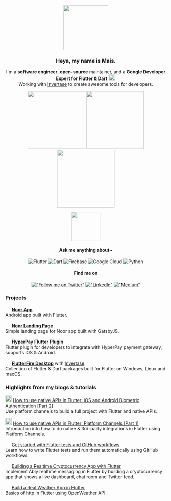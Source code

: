 <div align="center">
  <img src="https://user-images.githubusercontent.com/41123719/164349573-0fdfef29-1ff9-4978-b43f-a2774a0282cd.gif" width="140" /> 

  ### Heya, my name is Mais.
  I'm a **software engineer**, **open-source** maintainer, and a **Google Developer Expert for Flutter & Dart** <img src="https://user-images.githubusercontent.com/41123719/164335488-1eff3a46-e648-43a3-9e3f-7bed66090ae4.gif" height="18" />.
  <br />Working with [Invertase](https://github.com/invertase) to create awesome tools for developers.
  
  <p>
    <img src="https://user-images.githubusercontent.com/41123719/178540345-230edadb-781d-4536-adf8-ec7b6f6e0fd0.png" width="180" />
    <img src="https://user-images.githubusercontent.com/41123719/178540996-025b14e1-fc07-4ee3-9b01-1d995de36f4d.png" width="180" />
    <img src="https://user-images.githubusercontent.com/41123719/178540974-1c307732-1f2e-4a4a-9efe-81e1a7707911.png" width="180" />
  <p />
  
  <img src="https://user-images.githubusercontent.com/41123719/164349478-6e995114-fcd0-4bba-87ac-52eb1f791ab7.gif" width="90" /> 
  
  #### Ask me anything about~
  ![Flutter](https://img.shields.io/badge/Flutter-%2302569B.svg?style=flat&logo=Flutter&logoColor=white)
  ![Dart](https://img.shields.io/badge/dart-%230175C2.svg?style=flat&logo=dart&logoColor=white)
  ![Firebase](https://img.shields.io/badge/firebase-%23039BE5.svg?style=flat&logo=firebase)
  ![Google Cloud](https://img.shields.io/badge/GoogleCloud-%234285F4.svg?style=flat&logo=google-cloud&logoColor=white)
  ![Python](https://img.shields.io/badge/python-3670A0?flat&logo=python&logoColor=white)
  
  #### Find me on
  [!["Follow me on Twitter"](https://img.shields.io/twitter/follow/pr_Mais?label=Follow%20me)](https://twitter.com/pr_Mais)
  [!["LinkedIn"](https://img.shields.io/badge/LinkedIn-blue?style=flat&logo=linkedin&labelColor=blue)](https://www.linkedin.com/in/maisalheraki/)
  [!["Medium"](https://img.shields.io/badge/Medium-12100E?style=flat&logo=medium&logoColor=white)](https://medium.com/@pr_mais)
  

<div />
<div align="start">

  ### Projects
  
  <img src="https://user-images.githubusercontent.com/41123719/164336824-8d8d39c2-2d5b-4ba4-8eff-a56a7e6ff242.gif" height="16" /> [**Noor App**](https://github.com/pr-Mais/noor) <br />Android app built with Flutter.
  
  <img src="https://user-images.githubusercontent.com/41123719/164336824-8d8d39c2-2d5b-4ba4-8eff-a56a7e6ff242.gif" height="16" /> [**Noor Landing Page**](https://noorathkar.com) <br />Simple landing page for Noor app built with GatsbyJS.
  
  <img src="https://user-images.githubusercontent.com/41123719/164336824-8d8d39c2-2d5b-4ba4-8eff-a56a7e6ff242.gif" height="16" /> [**HyperPay Flutter Plugin**](https://github.com/nyartech/hyperpay)<br />Flutter plugin for developers to integrate with HyperPay payment gateway, supports iOS & Android.
  
  <img src="https://user-images.githubusercontent.com/41123719/164336824-8d8d39c2-2d5b-4ba4-8eff-a56a7e6ff242.gif" height="16" /> [**FlutterFire Desktop**](https://github.com/invertase/flutterfire_desktop) with [Invertase](https://github.com/invertase)<br />Collection of Flutter & Dart packages built for Flutter on Windows, Linux and macOS.
  
  ### Highlights from my blogs & tutorials
  
  <img src="https://user-images.githubusercontent.com/41123719/164350495-8057f8cb-0ef7-43e4-85f4-eb534327d589.gif" height="20" /> [How to use native APIs in Flutter: iOS and Android Biometric Authentication [Part 2]](https://invertase.io/blog/flutter-native-apis-pt2)<br /> Use platform channels to build a full project with Flutter and native APIs.<br />
  
   <img src="https://user-images.githubusercontent.com/41123719/164350495-8057f8cb-0ef7-43e4-85f4-eb534327d589.gif" height="20" /> [How to use native APIs in Flutter: Platform Channels [Part 1]](https://invertase.io/blog/flutter-native-apis-pt1)<br /> Introduction into how to do native & 3rd-party integrations in Flutter using Platform Channels.<br />

  <img src="https://user-images.githubusercontent.com/41123719/164350495-8057f8cb-0ef7-43e4-85f4-eb534327d589.gif" height="16" /> [Get started with Flutter tests and GitHub workflows](https://invertase.io/blog/flutter-test-github-workflow)<br /> Learn how to write Flutter tests and run them automatically using GitHub workflows.
  
   <img src="https://user-images.githubusercontent.com/41123719/164350495-8057f8cb-0ef7-43e4-85f4-eb534327d589.gif" height="16" /> [Building a Realtime Cryptocurrency App with Flutter](https://ably.com/tutorials/realtime-cryptocurrency-app-flutter)<br />Implement Ably realtime messaging in Flutter by building a cryptocurrency app that shows a live dashboard, chat room and Twitter feed.<br />
  
  <img src="https://user-images.githubusercontent.com/41123719/164350495-8057f8cb-0ef7-43e4-85f4-eb534327d589.gif" height="16" /> [Build a Real Weather App in Flutter](https://fairybits.com/blog/flutter-weather-app-en/)<br />Basics of http in Flutter using OpenWeather API.<br />
